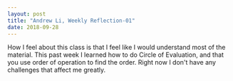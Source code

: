```yaml
---
layout: post
title: "Andrew Li, Weekly Reflection-01"
date: 2018-09-28
---
```




How I feel about this class is that I feel like I would understand most of the material. This past week I learned how to do Circle of Evaluation, and that you use order of operation to find the order. Right now I don't have any challenges that affect me greatly.  
